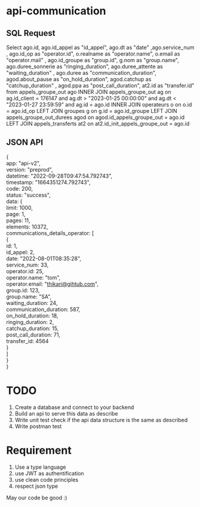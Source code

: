 # api-communication

## SQL Request 

Select ago.id, ago.id_appel as "id_appel", ago.dt as "date" ,ago.service_num , ago.id_op as "operator.id",  o.realname as "operator.name", o.email as "operator.mail" , ago.id_groupe as "group.id", g.nom as "group.name", ago.duree_sonnerie as "ringing_duration", ago.duree_attente as "waiting_duration" , ago.duree as "communication_duration", agod.about_pause  as "on_hold_duration", agod.catchup as "catchup_duration" , agod.ppa as "post_call_duration", at2.id as "transfer.id"
from appels_groupe_out ago
INNER  JOIN appels_groupe_out ag on ag.id_client = 176147 and ag.dt > "2023-01-25 00:00:00" and ag.dt < "2023-01-27 23:59:59" and ag.id = ago.id
INNER JOIN operateurs o on o.id = ago.id_op
LEFT JOIN groupes g on g.id = ago.id_groupe
LEFT JOIN appels_groupe_out_durees agod on agod.id_appels_groupe_out = ago.id
LEFT JOIN appels_transferts at2 on at2.id_init_appels_groupe_out = ago.id

## JSON API

{					
	app: "api-v2",				
	version: "preprod",				
	datetime: "2022-09-28T09:47:54.792743",				
	timestamp: "1664351274.792743",				
	code: 200,				
	status: "success",				
	data: {				
		limit: 1000,			
		page: 1,			
		pages: 11,			
		elements: 10372,			
		communications_details_operator: [			
			{		
			id: 1,		
			id_appel: 2,		
			date: "2022-08-01T08:35:28",		
			service_num: 33,		
			operator.id: 25,		
			operator.name: "tom",		
			operator.email: "thikari@gihtub.com",		
			group.id: 123,		
			group.name: "SA",		
			waiting_duration: 24,		
			communication_duration: 587,		
			on_hold_duration: 18,		
			ringing_duration: 2,		
			catchup_duration: 15,		
			post_call_duration: 71,		
			transfer_id: 4564		
			}		
		]			
	}				
}					


# TODO
1. Create a database and connect to your backend
2. Build an api to serve this data as describe
3. Write unit test check if the api data structure is the same as described
4. Write postman test

# Requirement
1. Use a type language
2. use JWT as authentification
3. use clean code principles
4. respect json type 

May our code be good :)
